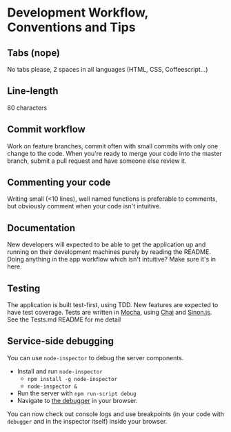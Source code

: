 # Development Workflow, Conventions and Tips

## Tabs (nope)
No tabs please, 2 spaces in all languages (HTML, CSS, Coffeescript...)

## Line-length
80 characters

## Commit workflow
Work on feature branches, commit often with small commits with only one change
to the code. When you're ready to merge your code into the master branch,
submit a pull request and have someone else review it.

## Commenting your code
Writing small (<10 lines), well named functions is preferable to comments, but
obviously comment when your code isn't intuitive.

## Documentation

New developers will expected to be able to get the application up and running
on their development machines purely by reading the README. Doing anything in
the app workflow which isn't intuitive? Make sure it's in here.

## Testing
The application is built test-first, using TDD. New features are expected to have
test coverage. Tests are written in [Mocha](), using [Chai]() and [Sinon.js](). 
See the Tests.md README for me detail

## Service-side debugging

You can use `node-inspector` to debug the server components.

* Install and run `node-inspector`
    * `npm install -g node-inspector`
    * `node-inspector &`
* Run the server with `npm run-script debug`
* Navigate to [the debugger](http://127.0.0.1:8080/debug?port=5858) in
  your browser.

You can now check out console logs and use breakpoints (in your code
with `debugger` and in the inspector itself) inside your browser.
